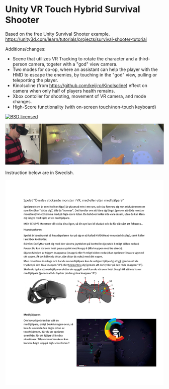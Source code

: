 Unity VR Touch Hybrid Survival Shooter
===========

Based on the free Unity Survival Shooter example.
https://unity3d.com/learn/tutorials/projects/survival-shooter-tutorial

Additions/changes:

 - Scene that utilizes VR Tracking to rotate the character and a third-person camera, togeter with a "god" view camera.
 - Two modes for co-op, where an assistant can help the player with the HMD to escape the enemies, by touching in the "god" view, pulling or teleporting the player.
 - KinoIsoline (from https://github.com/keijiro/KinoIsoline) effect on camera when only half of players health remains.
 - Xbox contoller for shooting, movement of VR camera, and mode changes.
 - High-Score functionality (with on-screen touch/non-touch keyboard)

[![BSD licensed](https://img.shields.io/badge/license-BSD-blue.svg?maxAge=2592000)](LICENSE)

![Setup](Setup.png "Setup")

Instruction below are in Swedish.

![Instruktioner](Instruktioner.png "Instruktioner")